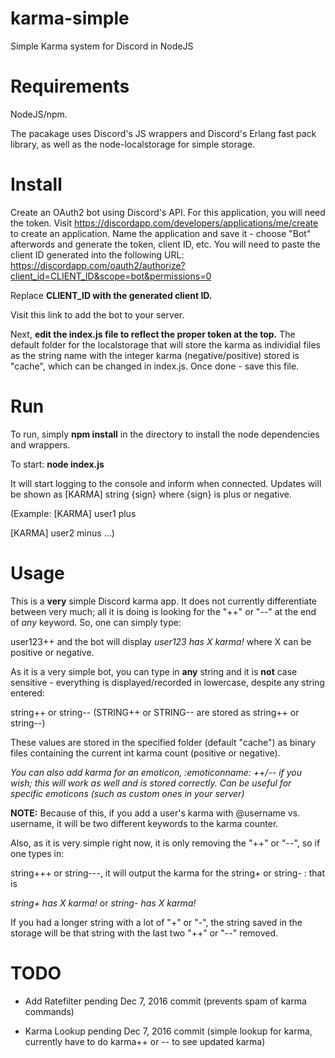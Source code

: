 # karma-simple

Simple Karma system for Discord in NodeJS

# Requirements

NodeJS/npm.

The pacakage uses Discord's JS wrappers and Discord's Erlang fast pack library, as well as the node-localstorage for simple storage. 

# Install

Create an OAuth2 bot using Discord's API. For this application, you will need the token. Visit https://discordapp.com/developers/applications/me/create to create an application. Name the application and save it - choose "Bot" afterwords and generate the token, client ID, etc. You will need to paste the client ID generated into the following URL: https://discordapp.com/oauth2/authorize?client_id=CLIENT_ID&scope=bot&permissions=0 

Replace **CLIENT_ID with the generated client ID.**

Visit this link to add the bot to your server.

Next, **edit the index.js file to reflect the proper token at the top.** The default folder for the localstorage that will store the karma as individial files as the string name with the integer karma (negative/positive) stored is "cache", which can be changed in index.js. Once done - save this file.

# Run

To run, simply **npm install** in the directory to install the node dependencies and wrappers.

To start: **node index.js** 

It will start logging to the console and inform when connected. Updates will be shown as [KARMA] string {sign} where {sign} is plus or negative.

(Example: [KARMA] user1 plus

[KARMA] user2 minus ...)

# Usage

This is a **very** simple Discord karma app. It does not currently differentiate between very much; all it is doing is looking for the "++" or "--" at the end of *any* keyword. So, one can simply type:

user123++ and the bot will display *user123 has X karma!* where X can be positive or negative.

As it is a very simple bot, you can type in **any** string and it is **not** case sensitive - everything is displayed/recorded in lowercase, despite any string entered:

string++ or string-- (STRING++ or STRING-- are stored as string++ or string--)

These values are stored in the specified folder (default "cache") as binary files containing the current int karma count (positive or negative).

*You can also add karma for an emoticon, :emoticonname: ++/-- if you wish; this will work as well and is stored correctly. Can be useful for specific emoticons (such as custom ones in your server)*

**NOTE:** Because of this, if you add a user's karma with @username vs. username, it will be two different keywords to the karma counter.



Also, as it is very simple right now, it is only removing the "++" or "--", so if one types in:

string+++ or string---, it will output the karma for the string+ or string- : that is

*string+ has X karma!* or *string- has X karma!* 

If you had a longer string with a lot of "+" or "-", the string saved in the storage will be that string with the last two "++" or "--" removed.

# TODO

- Add Ratefilter pending Dec 7, 2016 commit (prevents spam of karma commands)

- Karma Lookup pending Dec 7, 2016 commit (simple lookup for karma, currently have to do karma++ or -- to see updated karma)



